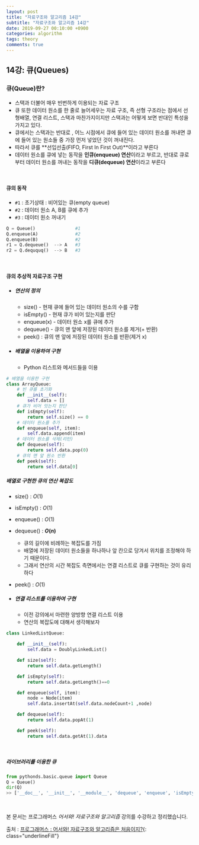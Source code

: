 ```yaml
---
layout: post
title: "자료구조와 알고리즘 14강"
subtitle: "자료구조와 알고리즘 14강"
date: 2019-09-27 00:10:00 +0900
categories: algorithm
tags: theory
comments: true
---
```


## 14강: 큐(Queues)

### 큐(Queue)란?

- 스택과 더불어 매우 빈번하게 이용되는 자료 구조
- 큐 또한 데이터 원소를 한 줄로 늘어세우는 자료 구조, 즉 선형 구조라는 점에서 선형배열, 연결 리스트, 스택과 마찬가지이지만 스택과는 어떻게 보면 반대인 특성을 가지고 있다.
- 큐에서는 스택과는 반대로 , 어느 시점에서 큐에 들어 있는 데이터 원소를 꺼내면 큐에 들어 있는 원소들 중 가장 먼저 넣었던 것이 꺼내진다.
- 따라서 큐를 **선입선출(FIFO, First In First Out)**이라고 부른다
- 데이터 원소를 큐에 넣는 동작을 **인큐(enqueue) 연산**이라고 부르고, 반대로 큐로부터 데이터 원소를 꺼내는 동작을 **디큐(dequeue) 연산**이라고 부른다

<br>

#### 큐의 동작

- `#1` : 초기상태 : 비어있는 큐(empty queue)
- `#2` : 데이터 원소 A, B를 큐에 추가
- `#3` : 데이터 원소 꺼내기

```python
Q = Queue()				  #1
Q.enqueue(A)			  #2
Q.enqueue(B)			  #2
r1 = Q.dequeue()  --> A	  #3
r2 = Q.deququq()  --> B   #3
```

<br>

#### 큐의 추상적 자료구조 구현

- ##### 연산의 정의

  - size() - 현재 큐에 들어 있는 데이터 원소의 수를 구함
  - isEmpty() - 현재 큐가 비어 있는지를 판단
  - enqueue(x) - 데이터 원소 x를 큐에 추가
  - dequeue() - 큐의 맨 앞에 저장된 데이터 원소를 제거(+ 반환)
  - peek() : 큐의 맨 앞에 저장된 데이터 원소를 반환(제거 x)

- ##### 배열을 이용하여 구현

  - Python 리스트와 메서드들을 이용

```python
# 배열을 이용한 구현
class ArrayQueue:
    # 빈 큐를 초기화
    def __init__(self):
        self.data = []
    # 큐가 비어 잇는지 판단
    def isEmpty(self):
        return self.size() == 0
    # 데이터 원소를 추가
    def enqueue(self, item):
        self.data.append(item)
    # 데이터 원소를 삭제(리턴)
    def dequeue(self):
        return self.data.pop(0)
    # 큐의 맨 앞 원소 반환
    def peek(self):
        return self.data[0]
```

##### 배열로 구현한 큐의 연산 복잡도

- size() : _O_(1)
- isEmpty()  : _O_(1)
- enqueue() : _O_(1)
- dequeue()  : **_O_(_n_)**
  - 큐의 길이에 비례하는 복잡도를 가짐
  - 배열에 저장된 데이터 원소들을 하나하나 앞 칸으로 당겨서 위치를 조정해야 하기 때문이다.
  - 그래서 연산의 시간 복잡도 측면에서는 연결 리스트로 큐를 구현하는 것이 유리하다
- peek() : _O_(1)

- ##### 연결 리스트를 이용하여 구현

  - 이전 강의에서 마련한 양방향 연결 리스트 이용
  - 연산의 복잡도에 대해서 생각해보자

```python
class LinkedListQueue:

    def __init__(self):
        self.data = DoublyLinkedList()

    def size(self):
        return self.data.getLength()

    def isEmpty(self):
        return self.data.getLength()==0

    def enqueue(self, item):
        node = Node(item)
        self.data.insertAt(self.data.nodeCount+1 ,node)

    def dequeue(self):
        return self.data.popAt(1)

    def peek(self):
        return self.data.getAt(1).data
```



<br>

##### 라이브러리를 이용한 큐

```python
from pythonds.basic.queue import Queue
Q = Queue()
dir(Q)
>> ['__doc__', '__init__', '__module__', 'dequeue', 'enqueue', 'isEmpty', 'items', 'size']
```

<br>

본 문서는 프로그래머스 *어서와! 자료구조와 알고리즘* 강의를 수강하고 정리했습니다.

출처 : [프로그래머스 : 어서와! 자료구조와 알고리즘은 처음이지?](https://programmers.co.kr/learn/courses/57){: class="underlineFill"}